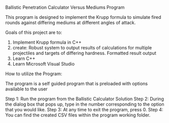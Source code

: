 Ballistic Penetration Calculator Versus Mediums Program

This program is designed to implement the Krupp formula to simulate fired rounds against differing mediums at different angles of attack.

Goals of this project are to:

1. Implement Krupp formula in C++
2. create:
   Robust system to output results of calculations for multiple projectiles and targets of differing hardness.
   Formatted result output
3. Learn C++
4. Learn Microsoft Visual Studio
   
How to utilize the Program:

The program is a self guided program that is preloaded with options available to the user

Step 1: Run the program from the Ballistic Calculator Solution
Step 2: During the dialog box that pops up, type in the number corresponding to the option that you would like. 
Step 3: At any time to exit the program, press 0.
Step 4: You can find the created CSV files within the program working folder. 
     
